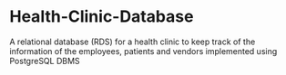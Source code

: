 # Health-Clinic-Database
A relational database (RDS) for a health clinic to keep track of the information of the employees, patients and vendors implemented using PostgreSQL DBMS
